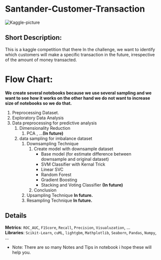 # Santander-Customer-Transaction
![Kaggle-picture](https://github.com/mrpintime/Santander-Customer-Transaction/assets/120576828/f7e0a43b-b291-4935-b272-0bdaa5e9b6b5)

## Short Description:  
This is a kaggle competition that there In the challenge, we want to identify which customers will make a specific transaction in the future, irrespective of the amount of money transacted.

# Flow Chart:
**We create several notebooks because we use several sampling and we want to see how it works on the other hand we do not want to increase size of notebooks so we do that.**  

1. Preprocessing Dataset.
2. Exploratory Data Analysis
3. Data preprocessing for predictive analysis
   1. Dimensionality Reduction
      1. PCA , ...**(In future)**
   2. data sampling for imbalance dataset
      1. Downsampling Technique
         1. Create model with downsample dataset
            - Base model (for estimate difference between downsample and original dataset)
            - SVM Classifier with Kernal Trick
            - Linear SVC
            - Random Forest
            - Gradient Boosting
            - Stacking and Voting Classifier **(In future)**
         2. Conclusion
      2. Upsampling Technique
         **In future.**
      3. Resampling Technique
         **In future.**

## Details  
**Metrics**: `ROC_AUC`, `F1Score`, `Recall`, `Precision`, `Visualuzation`, ...  
**Libraries**: `Scikit-Learn`, `cuML`, `lightgbm`, `Mathplotlib`, `Seaborn`, `Pandas`, `Numpy`, ...  

- Note: There are so many Notes and Tips in notebook i hope these will help you. 
